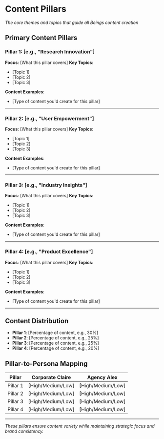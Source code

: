 # Content Pillars

*The core themes and topics that guide all Beings content creation*

## Primary Content Pillars

### Pillar 1: [e.g., "Research Innovation"]
**Focus**: [What this pillar covers]
**Key Topics**:
- [Topic 1]
- [Topic 2]
- [Topic 3]

**Content Examples**:
- [Type of content you'd create for this pillar]

---

### Pillar 2: [e.g., "User Empowerment"]
**Focus**: [What this pillar covers]
**Key Topics**:
- [Topic 1]
- [Topic 2]
- [Topic 3]

**Content Examples**:
- [Type of content you'd create for this pillar]

---

### Pillar 3: [e.g., "Industry Insights"]
**Focus**: [What this pillar covers]
**Key Topics**:
- [Topic 1]
- [Topic 2]
- [Topic 3]

**Content Examples**:
- [Type of content you'd create for this pillar]

---

### Pillar 4: [e.g., "Product Excellence"]
**Focus**: [What this pillar covers]
**Key Topics**:
- [Topic 1]
- [Topic 2]
- [Topic 3]

**Content Examples**:
- [Type of content you'd create for this pillar]

---

## Content Distribution
- **Pillar 1**: [Percentage of content, e.g., 30%]
- **Pillar 2**: [Percentage of content, e.g., 25%]
- **Pillar 3**: [Percentage of content, e.g., 25%]
- **Pillar 4**: [Percentage of content, e.g., 20%]

## Pillar-to-Persona Mapping
| Pillar | Corporate Claire | Agency Alex |
|--------|------------------|-------------|
| Pillar 1 | [High/Medium/Low] | [High/Medium/Low] |
| Pillar 2 | [High/Medium/Low] | [High/Medium/Low] |
| Pillar 3 | [High/Medium/Low] | [High/Medium/Low] |
| Pillar 4 | [High/Medium/Low] | [High/Medium/Low] |

---

*These pillars ensure content variety while maintaining strategic focus and brand consistency.*
